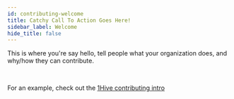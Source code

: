 ```yaml
---
id: contributing-welcome
title: Catchy Call To Action Goes Here! 
sidebar_label: Welcome
hide_title: false
---
```


This is where you're say hello, tell people what your organization does, and why/how they can contribute. 

<br>

For an example, check out the [1Hive contributing intro](https://1hive.org/docs/contribute/welcome.html)

<br>
